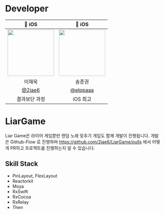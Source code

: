 # Developer
| 🍎 iOS   | 🍏 iOS |
| :-: | :-: |
| <img src="https://avatars.githubusercontent.com/2jae6" width="150"> | <img src="https://avatars.githubusercontent.com/elppaaa" width="150"> |
|  이재욱  |  송준권  |
| [@2jae6](https://github.com/2jae6)   | [@elppaaa](https://github.com/elppaaa)
|  결과보단 과정  |  iOS 최고  |

# LiarGame
Liar Game은 라이어 게임뿐만 랜덤 노래 맞추기 게임도 함께 개발이 진행됩니다.
개발은 Github-Flow 로 진행하며 https://github.com/2jae6/LiarGame/pulls 에서 어떻게 PR하고 프로젝트를 진행하는지 알 수 있습니다.


## Skill Stack
- PinLayout, FlexLayout
- Reactorkit
- Moya
- RxSwift
- RxCocoa
- RxRelay
- Then
